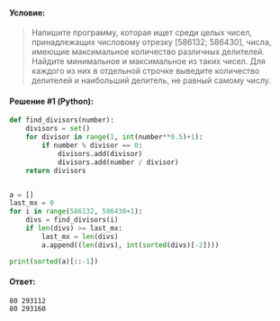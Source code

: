 #### Условие:

> Напишите программу, которая ищет среди целых чисел, принадлежащих числовому отрезку [586132; 586430], числа, имеющие максимальное количество различных делителей. Найдите минимальное и максимальное из таких чисел. Для каждого из них в отдельной строчке выведите количество делителей и наибольший делитель, не равный самому числу. 

#### Решение #1 (Python):
```python
def find_divisors(number):
    divisors = set()
    for divisor in range(1, int(number**0.5)+1):
        if number % divisor == 0:
            divisors.add(divisor)
            divisors.add(number / divisor)
    return divisors


a = []
last_mx = 0
for i in range(586132, 586430+1):
    divs = find_divisors(i)
    if len(divs) >= last_mx:
        last_mx = len(divs)
        a.append((len(divs), int(sorted(divs)[-2])))

print(sorted(a)[::-1])
```

#### Ответ: 
```
80 293112
80 293160
```
